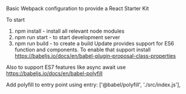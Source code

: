 Basic Webpack configuration to provide a React Starter Kit 

To start 
1. npm install - install all relevant node modules
2. npm run start - to start development server
3. npm run build - to create a build 
Update provides support for ES6 function and components. 
To enable that support install 
https://babeljs.io/docs/en/babel-plugin-proposal-class-properties

Also to support ES7 features like async await 
use 
https://babeljs.io/docs/en/babel-polyfill 

Add polyfill to entry point using 
entry: ['@babel/polyfill', './src/index.js'],